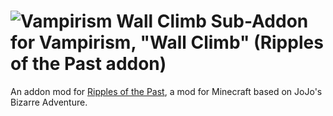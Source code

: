 # ![Vampirism Wall Climb](https://cdn.discordapp.com/attachments/724983669114142751/1259607491873079357/vamp_logo.png?ex=668c4c64&is=668afae4&hm=02fbf734f7ff5d8571ef7827bfd20b32bf53ff5a7d293303503967c98608ef0a&) Sub-Addon for Vampirism, "Wall Climb" (Ripples of the Past addon)
An addon mod for [Ripples of the Past](https://github.com/StandoByte/Ripples-of-the-Past), a mod for Minecraft based on JoJo's Bizarre Adventure.
